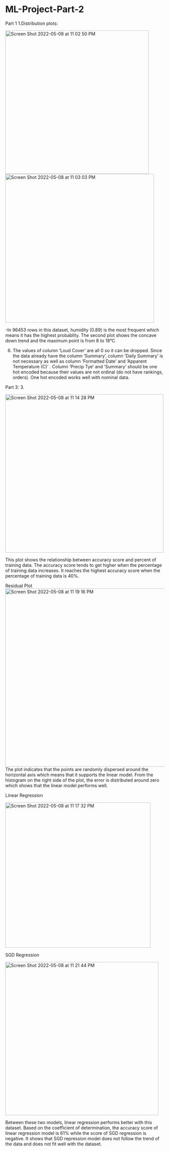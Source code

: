# ML-Project-Part-2

Part 1 
1.Distribution plots:

<img width="453" alt="Screen Shot 2022-05-08 at 11 02 50 PM" src="https://user-images.githubusercontent.com/57150270/167338608-1471d6c3-3a80-4807-9ce3-a3894758551a.png">

<img width="470" alt="Screen Shot 2022-05-08 at 11 03 03 PM" src="https://user-images.githubusercontent.com/57150270/167338629-76f5df4c-5f88-45a5-88d2-59de76f99753.png">

-In 96453 rows in this dataset, humidity (0.89) is the most frequent which means it has the highest probablity. The second plot shows the concave down trend and the maximum point is from 8 to 18°C

6. The values of column ‘Loud Cover’ are all 0 so it can be dropped. Since the data already have the column ‘Summary’, column ‘Daily Summary’ is not necessary as well as column ‘Formatted Date’ and ‘Apparent Temperature (C)’  . Column ‘Precip Tye’ and ‘Summary’ should be one hot encoded because their values are not ordinal (do not have rankings, orders). One hot encoded works well with nominal data. 

Part 3:
3.

<img width="500" alt="Screen Shot 2022-05-08 at 11 14 28 PM" src="https://user-images.githubusercontent.com/57150270/167339577-e1068080-0651-4ffa-9545-dfd8651e93f7.png">

This plot shows the relationship between accuracy score and percent of training data. The accuracy score tends to get higher when the percentage of training data increases.
It reaches the highest accuracy score when the percentage of training data is 40%.

Residual Plot
<img width="563" alt="Screen Shot 2022-05-08 at 11 19 16 PM" src="https://user-images.githubusercontent.com/57150270/167339968-bf0ec005-b494-4dec-98f0-c21cf5f2ac44.png">
The plot indicates that the points are randomly dispersed around the horizontal axis which means that it supports the linear model. From the histogram on the right side of the plot, the error is distributed around zero which shows that the linear model performs well. 

Linear Regression

<img width="459" alt="Screen Shot 2022-05-08 at 11 17 32 PM" src="https://user-images.githubusercontent.com/57150270/167339808-59076fb7-3477-436c-8411-86e342905f32.png">

SGD Regression

<img width="484" alt="Screen Shot 2022-05-08 at 11 21 44 PM" src="https://user-images.githubusercontent.com/57150270/167340163-de740551-c25d-4269-a6ce-4e6b3c1958bc.png">

Between these two models, linear regression performs better with this dataset. Based on the coefficient of determination, the accuracy score of linear regression model is 61% while the score of SGD regression is negative. It shows that SGD repression model does not follow the trend of the data and does not fit well with the dataset.

